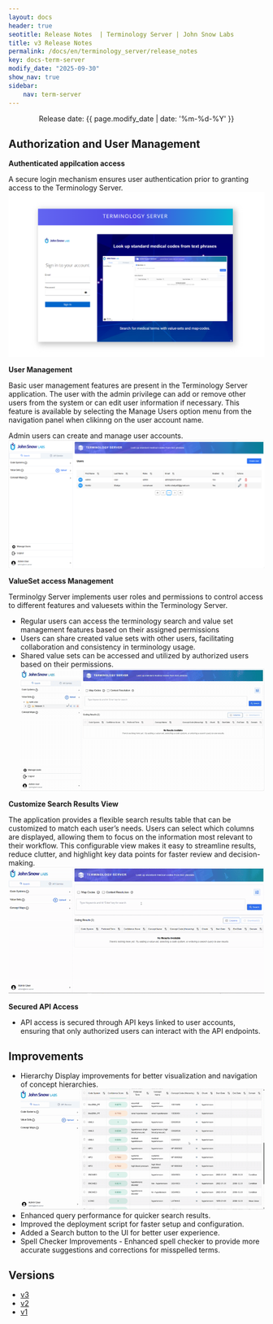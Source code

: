 ```yaml
---
layout: docs
header: true
seotitle: Release Notes  | Terminology Server | John Snow Labs
title: v3 Release Notes
permalink: /docs/en/terminology_server/release_notes
key: docs-term-server
modify_date: "2025-09-30"
show_nav: true
sidebar:
    nav: term-server
---
```


<p style="text-align:center;">Release date: {{ page.modify_date | date: '%m-%d-%Y' }}</p>

## Authorization and User Management

**Authenticated appilcation access** 

A secure login mechanism ensures user authentication prior to granting access to the Terminology Server.
  ![Screenshot of login](/assets/images/term_server/v3/login_page.png)

**User Management**

Basic user management features are present in the Terminology Server application. The user with the admin privilege can add or remove other users from the system or can edit user information if necessary. This feature is available by selecting the Manage Users option menu from the navigation panel when clikinng on the user account name.

Admin users can create and manage user accounts.
  ![Screenshot of user management](/assets/images/term_server/v3/user_management.png)

**ValueSet access Management**

Terminolgy Server implements user roles and permissions to control access to different features and valuesets within the Terminology Server.
- Regular users can access the terminology search and value set management features based on their assigned permissions
- Users can share created value sets with other users, facilitating collaboration and consistency in terminology usage.
- Shared value sets can be accessed and utilized by authorized users based on their permissions.
  ![value set sharing](/assets/images/term_server/v3/valueset_share.gif)
 

**Customize Search Results View**


The application provides a flexible search results table that can be customized to match each user’s needs. Users can select which columns are displayed, allowing them to focus on the information most relevant to their workflow. This configurable view makes it easy to streamline results, reduce clutter, and highlight key data points for faster review and decision-making.
 ![Screenshot of column management](/assets/images/term_server/v3/column_management.gif)

**Secured API Access** 

- API access is secured through API keys linked to user accounts, ensuring that only authorized users can interact with the API endpoints.

## Improvements

* Hierarchy Display improvements for better visualization and navigation of concept hierarchies.
  ![hierarchy display improvements](/assets/images/term_server/v3/hierarchy.gif)
* Enhanced query performance for quicker search results.
* Improved the deployment script for faster setup and configuration.
* Added a Search button to the UI for better user experience.
* Spell Checker Improvements - Enhanced spell checker to provide more accurate suggestions and corrections for misspelled terms.


## Versions
<ul class="pagination pagination_big">
    <li><a href="release_notes_v3">v3</a></li>
    <li><a href="release_notes_v2">v2</a></li>
    <li><a href="release_notes_v1">v1</a></li>
</ul>
